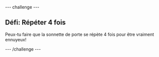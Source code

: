--- challenge ---

## Défi: Répéter 4 fois

Peux-tu faire que la sonnette de porte se répète 4 fois pour être vraiment ennuyeux!

--- /challenge ---